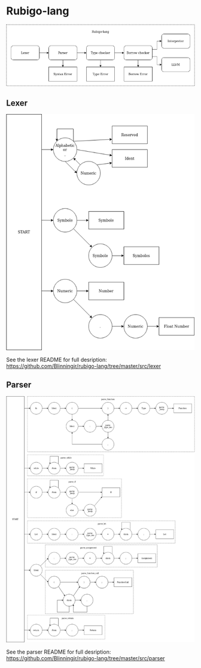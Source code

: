 # Rubigo-lang
![Rubigo-lang](https://github.com/Blinningjr/rubigo-lang/blob/master/images/rubigo_lang.png)


## Lexer
![Rubigo Lexer fsm](https://github.com/Blinningjr/rubigo-lang/blob/master/images/lexer/rubigo_lexer_fsm.png)

See the lexer README for full desription: https://github.com/Blinningjr/rubigo-lang/tree/master/src/lexer


## Parser
![Parser fsm](https://github.com/Blinningjr/rubigo-lang/blob/master/images/parser/rubigo_parser_fsm.png)

See the parser README for full desription: https://github.com/Blinningjr/rubigo-lang/tree/master/src/parser

